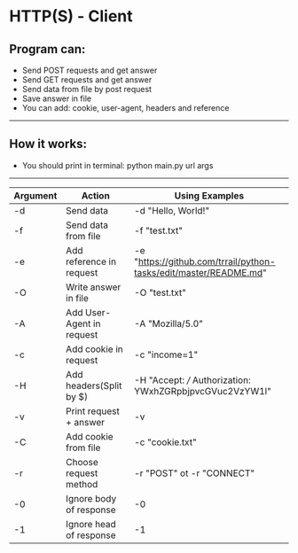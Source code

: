 
# HTTP(S) - Client 

## Program can:
* Send POST requests and get answer
* Send GET requests and get answer
* Send data from file by post request
* Save answer in file
* You can add: cookie, user-agent, headers and reference 
-----------------------------------------------------------------------------------------------------------------------------------  
## How it works:
* You should print in terminal: python main.py url args
-----------------------------------------------------------------------------------------------------------------------------------

| Argument |                 Action              |                               Using Examples                     | 
|----------|-------------------------------------|------------------------------------------------------------------|
|    -d    |            Send data                | -d "Hello, World!"                                               |
|    -f    |         Send data from file         | -f "test.txt"                                                    |
|    -e    |       Add reference in request      | -e "https://github.com/trrail/python-tasks/edit/master/README.md"|
|    -O    |         Write answer in file        | -O "test.txt"                                                    |
|    -A    |       Add User-Agent in request     | -A "Mozilla/5.0"                                                 |
|    -c    |         Add cookie in request       | -c "income=1"                                                    |
|    -H    |         Add headers(Split by $)     | -H "Accept: */* Authorization: YWxhZGRpbjpvcGVuc2VzYW1l"         |                            
|    -v    |        Print request + answer       | -v                                                               |
|    -C    |         Add cookie from file        | -c "cookie.txt"                                                  |
|    -r    |         Choose request method       | -r "POST"        ot -r "CONNECT"                                 |
|    -0    |         Ignore body of response     | -0                                                               |
|    -1    |         Ignore head of response     | -1                                                               |

